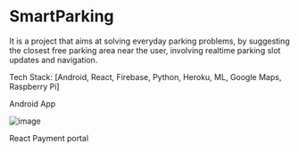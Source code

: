 # SmartParking
It is a project that aims at solving everyday parking problems, by suggesting the closest free parking area near the user, involving realtime parking slot updates and navigation.

Tech Stack: [Android, React, Firebase, Python, Heroku, ML, Google Maps, Raspberry Pi]

Android App

![image](https://user-images.githubusercontent.com/65838540/230706437-57533b2f-dead-4b52-b0b4-9d59f6424885.png)

React Payment portal
